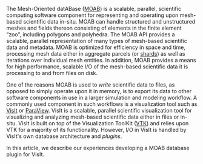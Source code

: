 
The Mesh-Oriented datABase ([MOAB](https://sigma.mcs.anl.gov/moab-library/)) is a scalable, parallel, scientific computing software component for representing and operating upon mesh-based scientific data in-situ.
MOAB can handle structured and unstructured meshes and fields thereon consisting of elements in the finite element “zoo”, including polygons and polyhedra.
The MOAB API provides a scalable, parallel representation of many types of mesh-based scientific data and metadata.
MOAB is optimized for efficiency in space and time, processing mesh data either in aggregate parcels (or [shards](https://en.wikipedia.org/wiki/Shard_(database_architecture))) as well as iterations over individual mesh entities.
In addition, MOAB provides a means for high performance, scalable I/O of the mesh-based scientific data it is processing to and from files on disk.

One of the reasons MOAB is used to *write* scientific data to files, as opposed to simply operate upon it in memory, is to export its data to other software components in use in a larger simulation and modeling workflow.
A commonly used component in such workflows is a visualization tool such as [VisIt](https://visit.llnl.gov) or [ParaView](https://www.paraview.org).
VisIt is a scalable, parallel scientific visualization tool for visualizing and analyzing mesh-based scientific data either in files or in-situ.
VisIt is built on top of the Visualization ToolKit ([VTK](https://vtk.org)) and relies upon VTK for a majority of its functionality.
However, I/O in VisIt is handled by VisIt's own database architecture and *plugins*.

In this article, we describe our experiences developing a MOAB database plugin for VisIt.




